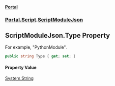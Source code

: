 #### [Portal](index.md 'index')
### [Portal.Script](Portal.Script.md 'Portal.Script').[ScriptModuleJson](ScriptModuleJson.md 'Portal.Script.ScriptModuleJson')

## ScriptModuleJson.Type Property

For example, "PythonModule".

```csharp
public string Type { get; set; }
```

#### Property Value
[System.String](https://docs.microsoft.com/en-us/dotnet/api/System.String 'System.String')